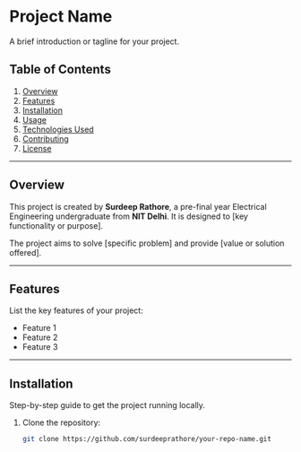# Project Name  

A brief introduction or tagline for your project.  

## Table of Contents  
1. [Overview](#overview)  
2. [Features](#features)  
3. [Installation](#installation)  
4. [Usage](#usage)  
5. [Technologies Used](#technologies-used)  
6. [Contributing](#contributing)  
7. [License](#license)  

---

## Overview  
This project is created by **Surdeep Rathore**, a pre-final year Electrical Engineering undergraduate from **NIT Delhi**. It is designed to [key functionality or purpose].  

The project aims to solve [specific problem] and provide [value or solution offered].  

---

## Features  
List the key features of your project:  
- Feature 1  
- Feature 2  
- Feature 3  

---

## Installation  
Step-by-step guide to get the project running locally.  
1. Clone the repository:  
   ```bash  
   git clone https://github.com/surdeeprathore/your-repo-name.git  
